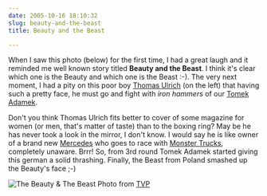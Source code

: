 ```yaml
---
date: 2005-10-16 18:10:32
slug: beauty-and-the-beast
title: Beauty and the Beast

---
```


When I saw this photo (below) for the first time, I had a great laugh and it reminded me well known story titled **Beauty and the Beast**. I think it's clear which one is the Beauty and which one is the Beast :-). The very next moment, I had a pity on this poor boy [Thomas Ulrich](http://www.boxrec.com/boxer_display.php?boxer_id=007115) (on the left) that having such a pretty face, he must go and fight with _iron hammers_ of our [Tomek Adamek](http://www.boxrec.com/boxer_display.php?boxer_id=014883).

Don't you think Thomas Ulrich fits better to cover of some magazine for women (or men, that's matter of taste) than to the boxing ring? May be he has never took a look in the mirror, I don't know. I would say he is like owner of a brand new [Mercedes](http://www.mercedes-benz.com) who goes to race with [Monster Trucks](http://www.monstertrucks.net), completely unaware. Brrr!
So, from 3rd round Tomek Adamek started giving this german a solid thrashing. Finally, the Beast from Poland smashed up the Beauty's face ;-)

![The Beauty & The Beast](http://mateusz.loskot.net/gallery/_gallery_albums_store/misc/beauty_and_the_beast.jpg)
Photo from [TVP](http://www.tvp.pl)
